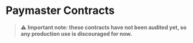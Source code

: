 # Paymaster Contracts

> :warning: **Important note: these contracts have not been audited yet, so any production use is discouraged for now.**
